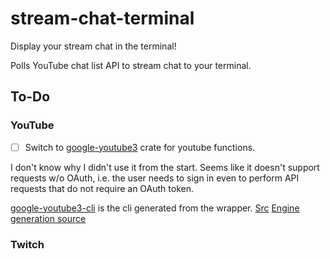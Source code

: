 # stream-chat-terminal

Display your stream chat in the terminal!

Polls YouTube chat list API to stream chat to your terminal.

## To-Do

### YouTube

- [ ] Switch to [google-youtube3](https://crates.io/crates/google-youtube3) crate for youtube functions.

I don't know why I didn't use it from the start.
Seems like it doesn't support requests w/o OAuth, i.e. the user needs to sign in even to perform API requests that do not require an OAuth token.

[google-youtube3-cli](https://crates.io/crates/google-youtube3-cli) is the cli generated from the wrapper. [Src](https://github.com/Byron/google-apis-rs/tree/main/gen/youtube3-cli) [Engine generation source](https://github.com/Byron/google-apis-rs/blob/main/src/generator/templates/cli/lib/engine.mako)

### Twitch 
